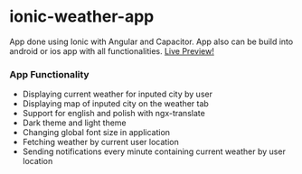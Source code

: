 # ionic-weather-app

App done using Ionic with Angular and Capacitor. App also can be build into android or ios app with all functionalities. 
[Live Preview!](https://ionic-weather-app-psi.vercel.app/)

### App Functionality

- Displaying current weather for inputed city by user
- Displaying map of inputed city on the weather tab
- Support for english and polish with ngx-translate
- Dark theme and light theme
- Changing global font size in application
- Fetching weather by current user location
- Sending notifications every minute containing current weather by user location
